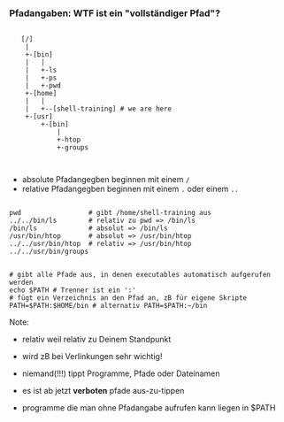 ### Pfadangaben: WTF ist ein **"vollständiger Pfad"**?

<pre><code class="xml">
   [/]
    |
    +-[bin]
    |   |
    |   +-ls
    |   +-ps
    |   +-pwd
    +-[home]
    |   |
    |   +--[shell-training] # we are here
    +-[usr]
        +-[bin]
            |
            +-htop
            +-groups


</code></pre>

- <!-- .element class="fragment" --> absolute Pfadangegben beginnen mit einem <code>/</code>
- <!-- .element class="fragment" --> relative Pfadangegben beginnen mit einem <code>.</code> oder einem <code>..</code>

<pre class="fragment"><code class="bash">
pwd                 # gibt /home/shell-training aus
../../bin/ls        # relativ zu pwd => /bin/ls
/bin/ls             # absolut => /bin/ls
/usr/bin/htop       # absolut => /usr/bin/htop
../../usr/bin/htop  # relativ => /usr/bin/htop
../../usr/bin/groups
</code></pre>


<pre class="fragment"><code class="bash">
# gibt alle Pfade aus, in denen executables automatisch aufgerufen werden
echo $PATH # Trenner ist ein ':'
# fügt ein Verzeichnis an den Pfad an, zB für eigene Skripte
PATH=$PATH:$HOME/bin # alternativ PATH=$PATH:~/bin
</code></pre>


Note:

- relativ weil relativ zu Deinem Standpunkt
- wird zB bei Verlinkungen sehr wichtig!

- niemand(!!!) tippt Programme, Pfade oder Dateinamen
- es ist ab jetzt **verboten** pfade aus-zu-tippen
- programme die man ohne Pfadangabe aufrufen kann liegen in $PATH